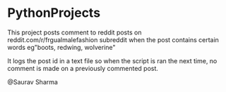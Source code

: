 # PythonProjects

This project posts comment to reddit posts on reddit.com/r/frgualmalefashion subreddit when the post contains certain words 
eg"boots, redwing, wolverine"


It logs the post id in a text file so when the script is ran the next time, no comment is made on a previously commented post.


@Saurav Sharma
